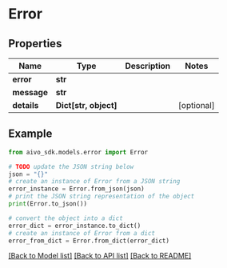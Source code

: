 # Error


## Properties

Name | Type | Description | Notes
------------ | ------------- | ------------- | -------------
**error** | **str** |  | 
**message** | **str** |  | 
**details** | **Dict[str, object]** |  | [optional] 

## Example

```python
from aivo_sdk.models.error import Error

# TODO update the JSON string below
json = "{}"
# create an instance of Error from a JSON string
error_instance = Error.from_json(json)
# print the JSON string representation of the object
print(Error.to_json())

# convert the object into a dict
error_dict = error_instance.to_dict()
# create an instance of Error from a dict
error_from_dict = Error.from_dict(error_dict)
```
[[Back to Model list]](../README.md#documentation-for-models) [[Back to API list]](../README.md#documentation-for-api-endpoints) [[Back to README]](../README.md)


